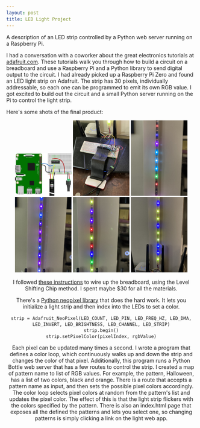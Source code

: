 ```yaml
---
layout: post
title: LED Light Project
---
```


A description of an LED strip controlled by a Python web server running on a Raspberry Pi.

I had a conversation with a coworker about the great electronics tutorials at [adafruit.com](adafruit.com). These tutorials walk you through how to build a circuit on a breadboard and use a Raspberry Pi and a Python library to send digital output to the circuit. I had already picked up a Raspberry Pi Zero and found an LED light strip on Adafruit. The strip has 30 pixels, individually addressable, so each one can be programmed to emit its own RGB value. I got excited to build out the circuit and a small Python server running on the Pi to control the light strip.

Here's some shots of the final product:

<center>
<img src="/assets/led_lights/circuit_schematic.jpg" alt="circuit schematic" width="150"/>
<img src="/assets/led_lights/breadboard.jpg" alt="breadboard" width="150"/>
<img src="/assets/led_lights/wild.jpg" alt="" width="150"/>
<img src="/assets/led_lights/indigo.jpg" alt="" width="150"/>
<img src="/assets/led_lights/roygbiv.jpg" alt="" width="150"/>
<img src="/assets/led_lights/bluegreen.jpg" alt="" width="150"/>
<center>


I followed [these instructions](https://learn.adafruit.com/neopixels-on-raspberry-pi/raspberry-pi-wiring) to wire up the breadboard, using the Level Shifting Chip method. I spent maybe $30 for all the materials.

There's a [Python neopixel library](https://circuitpython.readthedocs.io/projects/neopixel/en/latest/) that does the hard work. It lets you initialize a light strip and then index into the LEDs to set a color.

```
strip = Adafruit_NeoPixel(LED_COUNT, LED_PIN, LED_FREQ_HZ, LED_DMA, LED_INVERT, LED_BRIGHTNESS, LED_CHANNEL, LED_STRIP)
strip.begin()
strip.setPixelColor(pixelIndex, rgbValue)
```

Each pixel can be updated many times a second. I wrote a program that defines a color loop, which continuously walks up and down the strip and changes the color of that pixel. Additionally, this program runs a Python Bottle web server that has a few routes to control the strip. I created a map of pattern name to list of RGB values. For example, the pattern, Halloween, has a list of two colors, black and orange. There is a route that accepts a pattern name as input, and then sets the possible pixel colors accordingly. The color loop selects pixel colors at random from the pattern's list and updates the pixel color. The effect of this is that the light strip flickers with the colors specified by the pattern. There is also an index.html page that exposes all the defined the patterns and lets you select one, so changing patterns is simply clicking a link on the light web app. 
